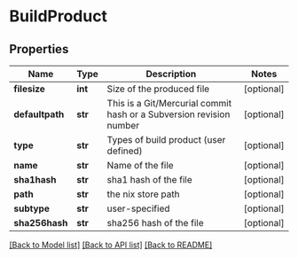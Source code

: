# BuildProduct

## Properties
Name | Type | Description | Notes
------------ | ------------- | ------------- | -------------
**filesize** | **int** | Size of the produced file | [optional] 
**defaultpath** | **str** | This is a Git/Mercurial commit hash or a Subversion revision number | [optional] 
**type** | **str** | Types of build product (user defined) | [optional] 
**name** | **str** | Name of the file | [optional] 
**sha1hash** | **str** | sha1 hash of the file | [optional] 
**path** | **str** | the nix store path | [optional] 
**subtype** | **str** | user-specified | [optional] 
**sha256hash** | **str** | sha256 hash of the file | [optional] 

[[Back to Model list]](../README.md#documentation-for-models) [[Back to API list]](../README.md#documentation-for-api-endpoints) [[Back to README]](../README.md)


